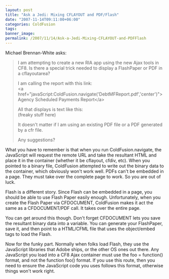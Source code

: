 ```yaml
---
layout: post
title: "Ask a Jedi: Mixing CFLAYOUT and PDF/Flash"
date: "2007-11-14T09:11:00+06:00"
categories: ColdFusion 
tags: 
banner_image: 
permalink: /2007/11/14/Ask-a-Jedi-Mixing-CFLAYOUT-and-PDFFlash
---
```


Michael Brennan-White asks:

<blockquote>
<p>
I am attempting to create a new RIA app using the new Ajax
tools in CF8.  Is there a  special trick needed to display a FlashPaper or PDF in a cflayoutarea?  

I am calling the report with this link:<br>
&lt;a
href="javaScript:ColdFusion.navigate('DebtMFReport.pdf','center')"&gt;Agency
Scheduled Payments Report&lt;/a&gt;  

All that displays is text like this:<br>
(freaky stuff here)

It doesn't matter if I am using an existing PDF file or a PDF
generated by a cfr file.  

Any suggestions?
</p>
</blockquote>
<!--more-->
What you have to remember is that when you run ColdFusion.navigate, the JavaScript will request the remote URL and take the resultant HTML and place it in the container (whether it be cflayout, cfdiv, etc). When you pointed to a binary file, ColdFusion attempted to write out the binary data to the container, which obviously won't work well. PDFs can't be embedded in a page. They must take over the complete page to work. So you are out of luck.

Flash is a different story. Since Flash can be embedded in a page, you should be able to use Flash Paper easily enough. Unfortunately, when you create the Flash Paper via CFDOCUMENT, ColdFusion makes it act the same as a CFDOCUMENT/PDF call. It takes over the entire page. 

You can get around this though. Don't forget CFDOCUMENT lets you save the resultant binary data into a variable. You can generate your FlashPaper, save it, and then point to a HTML/CFML file that uses the object/embed tags to load the Flash.

Now for the funky part. Normally when folks load Flash, they use the JavaScript libraries that Adobe ships, or the other OS ones out there. Any JavaScript you load into a CF8 Ajax container must use the foo = function() format, and not the function foo() format. If you use this route, then you need to ensure the JavaScript code you uses follows this format, otherwise things won't work right.